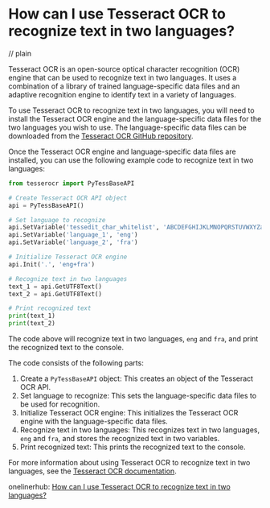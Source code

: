 # How can I use Tesseract OCR to recognize text in two languages?
// plain

Tesseract OCR is an open-source optical character recognition (OCR) engine that can be used to recognize text in two languages. It uses a combination of a library of trained language-specific data files and an adaptive recognition engine to identify text in a variety of languages.

To use Tesseract OCR to recognize text in two languages, you will need to install the Tesseract OCR engine and the language-specific data files for the two languages you wish to use. The language-specific data files can be downloaded from the [Tesseract OCR GitHub repository](https://github.com/tesseract-ocr/tessdata).

Once the Tesseract OCR engine and language-specific data files are installed, you can use the following example code to recognize text in two languages:

```python
from tesserocr import PyTessBaseAPI

# Create Tesseract OCR API object
api = PyTessBaseAPI()

# Set language to recognize
api.SetVariable('tessedit_char_whitelist', 'ABCDEFGHIJKLMNOPQRSTUVWXYZabcdefghijklmnopqrstuvwxyz0123456789')
api.SetVariable('language_1', 'eng')
api.SetVariable('language_2', 'fra')

# Initialize Tesseract OCR engine
api.Init('.', 'eng+fra')

# Recognize text in two languages
text_1 = api.GetUTF8Text()
text_2 = api.GetUTF8Text()

# Print recognized text
print(text_1)
print(text_2)
```

The code above will recognize text in two languages, `eng` and `fra`, and print the recognized text to the console.

The code consists of the following parts:

1. Create a `PyTessBaseAPI` object: This creates an object of the Tesseract OCR API.
2. Set language to recognize: This sets the language-specific data files to be used for recognition.
3. Initialize Tesseract OCR engine: This initializes the Tesseract OCR engine with the language-specific data files.
4. Recognize text in two languages: This recognizes text in two languages, `eng` and `fra`, and stores the recognized text in two variables.
5. Print recognized text: This prints the recognized text to the console.

For more information about using Tesseract OCR to recognize text in two languages, see the [Tesseract OCR documentation](https://github.com/tesseract-ocr/tesseract/wiki).

onelinerhub: [How can I use Tesseract OCR to recognize text in two languages?](https://onelinerhub.com/tesseract-ocr/how-can-i-use-tesseract-ocr-to-recognize-text-in-two-languages)